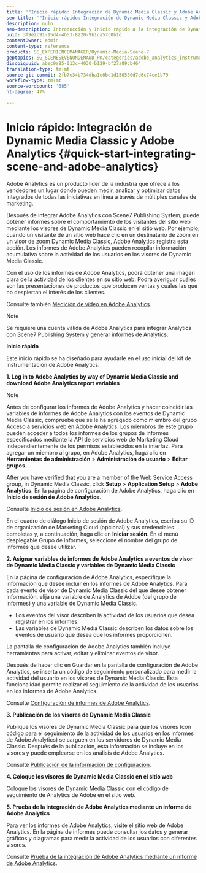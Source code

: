 ```yaml
---
title: '"Inicio rápido: Integración de Dynamic Media Classic y Adobe Analytics "'
seo-title: '"Inicio rápido: Integración de Dynamic Media Classic y Adobe Analytics "'
description: nulo
seo-description: Introducción y Inicio rápido a la integración de Dynamic Media Classic y Adobe Analytics para ayudarle en el uso inicial.
uuid: 3f9e2c91-15d4-4b53-8220-9b1ca57c0b1d
contentOwner: admin
content-type: reference
products: SG_EXPERIENCEMANAGER/Dynamic-Media-Scene-7
geptopics: SG_SCENESEVENONDEMAND_PK/categories/adobe_analytics_instrumentation_kit
discoiquuid: abec9a85-013c-4030-b129-bf27a89cb464
translation-type: tm+mt
source-git-commit: 2fb7e34b734dba1e0bd1d150580d7d6c74ee1b79
workflow-type: tm+mt
source-wordcount: '685'
ht-degree: 47%

---
```



# Inicio rápido: Integración de Dynamic Media Classic y Adobe Analytics {#quick-start-integrating-scene-and-adobe-analytics}

Adobe Analytics es un producto líder de la industria que ofrece a los vendedores un lugar donde pueden medir, analizar y optimizar datos integrados de todas las iniciativas en línea a través de múltiples canales de marketing.

Después de integrar Adobe Analytics con Scene7 Publishing System, puede obtener informes sobre el comportamiento de los visitantes del sitio web mediante los visores de Dynamic Media Classic en el sitio web. Por ejemplo, cuando un visitante de un sitio web hace clic en un destinatario de zoom en un visor de zoom Dynamic Media Classic, Adobe Analytics registra esta acción. Los informes de Adobe Analytics pueden recopilar información acumulativa sobre la actividad de los usuarios en los visores de Dynamic Media Classic.

Con el uso de los informes de Adobe Analytics, podrá obtener una imagen clara de la actividad de los clientes en su sitio web. Podrá averiguar cuáles son las presentaciones de productos que producen ventas y cuáles las que no despiertan el interés de los clientes.

Consulte también [Medición de vídeo en Adobe Analytics](https://docs.adobe.com/content/help/en/media-analytics/using/media-overview.html).

>[!NOTE]
>
>Se requiere una cuenta válida de Adobe Analytics para integrar Analytics con Scene7 Publishing System y generar informes de Analytics.

**Inicio rápido**

Este inicio rápido se ha diseñado para ayudarle en el uso inicial del kit de instrumentación de Adobe Analytics.

**1. Log in to Adobe Analytics by way of Dynamic Media Classic and download Adobe Analytics report variables**

>[!NOTE]
>
>Antes de configurar los informes de Adobe Analytics y hacer coincidir las variables de informes de Adobe Analytics con los eventos de Dynamic Media Classic, compruebe que se le ha agregado como miembro del grupo Acceso a servicios web en Adobe Analytics. Los miembros de este grupo pueden acceder a todos los informes de los grupos de informes especificados mediante la API de servicios web de Marketing Cloud independientemente de los permisos establecidos en la interfaz. Para agregar un miembro al grupo, en Adobe Analytics, haga clic en **Herramientas de administración** > **Administración de usuario** > **Editar grupos**.

After you have verified that you are a member of the Web Service Access group, in Dynamic Media Classic, click **Setup** > **Application Setup** > **Adobe Analytics**. En la página de configuración de Adobe Analytics, haga clic en **Inicio de sesión de Adobe Analytics**.

Consulte [Inicio de sesión en Adobe Analytics](log-analytics.md#log_in_to_adobe_analytics).

En el cuadro de diálogo Inicio de sesión de Adobe Analytics, escriba su ID de organización de Marketing Cloud (opcional) y sus credenciales completas y, a continuación, haga clic en **Iniciar sesión**. En el menú desplegable Grupo de informes, seleccione el nombre del grupo de informes que desee utilizar.

**2. Asignar variables de informes de Adobe Analytics a eventos de visor de Dynamic Media Classic y variables de Dynamic Media Classic**

En la página de configuración de Adobe Analytics, especifique la información que desee incluir en los informes de Adobe Analytics. Para cada evento de visor de Dynamic Media Classic del que desee obtener información, elija una variable de Analytics de Adobe (del grupo de informes) y una variable de Dynamic Media Classic.

* Los eventos del visor describen la actividad de los usuarios que desea registrar en los informes.
* Las variables de Dynamic Media Classic describen los datos sobre los eventos de usuario que desea que los informes proporcionen.

La pantalla de configuración de Adobe Analytics también incluye herramientas para activar, editar y eliminar eventos de visor.

Después de hacer clic en Guardar en la pantalla de configuración de Adobe Analytics, se inserta un código de seguimiento personalizado para medir la actividad del usuario en los visores de Dynamic Media Classic. Esta funcionalidad permite realizar el seguimiento de la actividad de los usuarios en los informes de Adobe Analytics.

Consulte [Configuración de informes de Adobe Analytics](configuring-analytics-reports.md#configuring_adobe_analytics_reports).

**3. Publicación de los visores de Dynamic Media Classic**

Publique los visores de Dynamic Media Classic para que los visores (con código para el seguimiento de la actividad de los usuarios en los informes de Adobe Analytics) se carguen en los servidores de Dynamic Media Classic. Después de la publicación, esta información se incluye en los visores y puede emplearse en los análisis de Adobe Analytics.

Consulte [Publicación de la información de configuración](publishing-analytics-configuration-information.md#publishing_adobe_analytics_configuration_information).

**4. Coloque los visores de Dynamic Media Classic en el sitio web**

Coloque los visores de Dynamic Media Classic con el código de seguimiento de Analytics de Adobe en el sitio web.

**5. Prueba de la integración de Adobe Analytics mediante un informe de Adobe Analytics**

Para ver los informes de Adobe Analytics, visite el sitio web de Adobe Analytics. En la página de informes puede consultar los datos y generar gráficos y diagramas para medir la actividad de los usuarios con diferentes visores. 

Consulte [Prueba de la integración de Adobe Analytics mediante un informe de Adobe Analytics](testing-integration-viewing-analytics-report.md#testing_the_integration_by_viewing_an_adobe_analytics_report).
